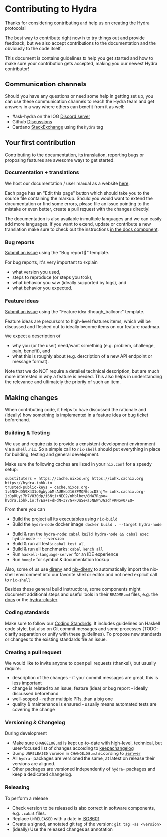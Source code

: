 # Contributing to Hydra

Thanks for considering contributing and help us on creating the Hydra protocols! 

The best way to contribute right now is to try things out and provide feedback,
but we also accept contributions to the documentation and the obviously to the
code itself.

This document is contains guidelines to help you get started and how to make sure your contribution gets accepted, making you our newest Hydra contributor!

## Communication channels

Should you have any questions or need some help in getting set up, you can use
these communication channels to reach the Hydra team and get answers in a way
where others can benefit from it as well:

- #ask-hydra on the IOG [Discord server](https://discord.gg/Qq5vNTg9PT)
- Github [Discussions](https://github.com/input-output-hk/hydra-poc/discussions)
- Cardano [StackExchange](https://cardano.stackexchange.com/) using the `hydra` tag

## Your first contribution 

Contributing to the documentation, its translation, reporting bugs or proposing features are awesome ways to get started.

### Documentation + translations

We host our documentation / user manual as a website [here](https://input-output-hk.github.io/hydra-poc).

Each page has an "Edit this page" button which should take you to the source
file containing the markup. Should you would want to extend the documentation or
find some errors, please file an issue pointing to the mistake or even better,
create a pull request with the changes directly!

The documentation is also available in multiple languages and we can easily add more languages. If you want to extend, update or contribute a new translation make sure to check out the instructions [in the docs component](./docs/README.md#Translating).

### Bug reports

[Submit an issue](https://github.com/input-output-hk/hydra-poc/issues/new/choose) using the "Bug report :bug:" template.

For bug reports, it's very important to explain
* what version you used,
* steps to reproduce (or steps you took),
* what behavior you saw (ideally supported by logs), and
* what behavior you expected.

### Feature ideas

[Submit an issue](https://github.com/input-output-hk/hydra-poc/issues/new/choose) using the "Feature idea :though_balloon:" template.

Feature ideas are precursors to high-level features items, which will be discussed and fleshed out to ideally become items on our feature roadmap.

We expect a description of
* why you (or the user) need/want something (e.g. problem, challenge, pain, benefit), and
* what this is roughly about (e.g. description of a new API endpoint or message format).

Note that we do NOT require a detailed technical description, but are much more
interested in *why* a feature is needed. This also helps in understanding the
relevance and ultimately the priority of such an item.

## Making changes

When contributing code, it helps to have discussed the rationale and (ideally)
how something is implemented in a feature idea or bug ticket beforehand.

### Building & Testing

We use and require [nix](https://nixos.org/download.html) to provide a
consistent development environment via a `shell.nix`. So a simple call to
`nix-shell` should put everything in place for building, testing and general
development.

Make sure the following caches are listed in your `nix.conf` for a speedy setup:

```
substituters = https://cache.nixos.org https://iohk.cachix.org https://hydra.iohk.io
trusted-public-keys = cache.nixos.org-1:6NCHdD59X431o0gWypbMrAURkbJ16ZPMQFGspcDShjY= iohk.cachix.org-1:DpRUyj7h7V830dp/i6Nti+NEO2/nhblbov/8MW7Rqoo= hydra.iohk.io:f/Ea+s+dFdN+3Y/G+FDgSq+a5NEWhJGzdjvKNGv0/EQ=
```

From there you can

* Build the project all its executables using `nix-build`
* Build the `hydra-node` docker image: `docker build . --target hydra-node`
- Build & run the `hydra-node`: `cabal build hydra-node && cabal exec hydra-node -- --version`
- Build & run all tests: `cabal test all` 
- Build & run all benchmarks: `cabal bench all`
- Run `haskell-language-server` for an IDE experience
- Run `hoogle` for symbol & documentation lookup

Also, some of us use [direnv](https://direnv.net/) and
[nix-direnv](https://github.com/nix-community/nix-direnv) to automatically
import the nix-shell environment into our favorite shell or editor and not need
explicit call to `nix-shell`.

Besides these general build instructions, some components might document
additional steps and useful tools in their `README.md` files, e.g. the
[docs](./docs/README.md) or the [hydra-cluster](./hydra-cluster/README.md)

### Coding standards

Make sure to follow our [Coding
Standards](https://github.com/input-output-hk/hydra-poc/wiki/Coding-Standards).
It includes guidelines on Haskell code style, but also on Git commit messages
and some processes (TODO: clarify separation or unify with these guidelines). To
propose new standards or changes to the existing standards file an issue.

### Creating a pull request

We would like to invite anyone to open pull requests (thanks!), but usually require:
  + description of the changes - if your commit messages are great, this is less important
  + change is related to an issue, feature (idea) or bug report - ideally discussed beforehand
  + well-scoped - rather multiple PRs, than a big one
  + quality & maintenance is ensured - usually means automated tests are covering the change

### Versioning & Changelog

During development
  + Make sure `CHANGELOG.md` is kept up-to-date with high-level, technical, but user-focused list of changes according to [keepachangelog](https://keepachangelog.com/en/1.0.0/)
  + Bump `UNRELEASED` version in `CHANGELOG.md` according to [semver](https://semver.org/)
  + All `hydra-` packages are versioned the same, at latest on release their versions are aligned.
  + Other packages are versioned independently of `hydra-` packages and keep a dedicated changelog.

### Releasing

To perform a release
  + Check version to be released is also correct in software components, e.g. `.cabal` files.
  + Replace `UNRELEASED` with a date in [ISO8601](https://en.wikipedia.org/wiki/ISO_8601)
  + Create a signed, annotated git tag of the version: `git tag -as <version>`
  + (ideally) Use the released changes as annotation
